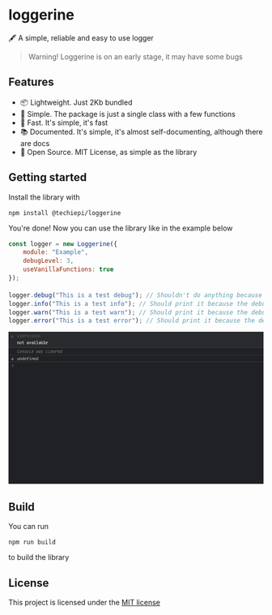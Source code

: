 # loggerine
🖋 A simple, reliable and easy to use logger

> Warning! Loggerine is on an early stage, it may have some bugs

## Features
- 📦 Lightweight. Just 2Kb bundled
- 🧂 Simple. The package is just a single class with a few functions
- 🔌 Fast. It's simple, it's fast
- 📚 Documented. It's simple, it's almost self-documenting, although there are docs
- 🗽 Open Source. MIT License, as simple as the library

## Getting started
Install the library with
```
npm install @techiepi/loggerine
```
You're done! Now you can use the library like in the example below
```js
const logger = new Loggerine({
    module: "Example",
    debugLevel: 3,
    useVanillaFunctions: true
});

logger.debug("This is a test debug"); // Shouldn't do anything because the debug level is < 4
logger.info("This is a test info"); // Should print it because the debug level is >= 3
logger.warn("This is a test warn"); // Should print it because the debug level is >= 3
logger.error("This is a test error"); // Should print it because the debug level is >= 3
```
![Result of the code above](docs/example.gif)

## Build
You can run
```
npm run build
```
to build the library

## License
This project is licensed under the [MIT license](LICENSE)
